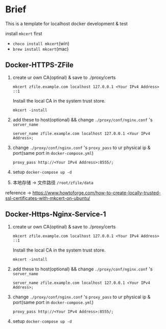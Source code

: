 # Brief

This is a template for localhost docker development & test

install `mkcert` first

- `choco install mkcert`(win)
- `brew install mkcert`(mac)

## Docker-HTTPS-ZFile

1. create ur own CA(optinal) & save to ./proxy/certs

    ```mkcert zfile.example.com localhost 127.0.0.1 <Your IPv4 Address> ::1```

    Install the local CA in the system trust store.

    ```mkcert -install```

2. add these to host(optional) && change `./proxy/conf/nginx.conf` 's `server_name`

    ```server_name zfile.example.com localhost 127.0.0.1 <Your IPv4 Address>;```

3. change `./proxy/conf/nginx.conf` 's `proxy_pass` to ur physical ip & port(same port in `docker-compose.yml`)

    ```proxy_pass http://<Your IPv4 Address>:8555/;```

4. setup
    ```docker-compose up -d```

5. 本地存储 -> 文件路径 `/root/zfile/data`

reference -> https://www.howtoforge.com/how-to-create-locally-trusted-ssl-certificates-with-mkcert-on-ubuntu/

## Docker-Https-Nginx-Service-1

1. create ur own CA(optinal) & save to ./proxy/certs

    ```mkcert zfile.example.com localhost 127.0.0.1 <Your IPv4 Address> ::1```

    Install the local CA in the system trust store.

    ```mkcert -install```

2. add these to host(optional) && change `./proxy/conf/nginx.conf` 's `server_name`

    ```server_name zfile.example.com localhost 127.0.0.1 <Your IPv4 Address>;```

3. change `./proxy/conf/nginx.conf` 's `proxy_pass` to ur physical ip & port(same port in `docker-compose.yml`)

    ```proxy_pass http://<Your IPv4 Address>:8555/;```

4. setup
    ```docker-compose up -d```
    
